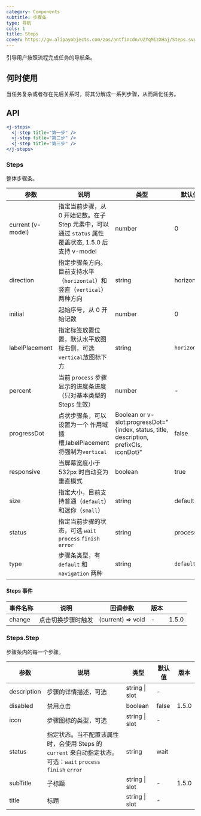 ```yaml
---
category: Components
subtitle: 步骤条
type: 导航
cols: 1
title: Steps
cover: https://gw.alipayobjects.com/zos/antfincdn/UZYqMizXHaj/Steps.svg
---
```


引导用户按照流程完成任务的导航条。

## 何时使用

当任务复杂或者存在先后关系时，将其分解成一系列步骤，从而简化任务。

## API

```jsx
<j-steps>
  <j-step title="第一步" />
  <j-step title="第二步" />
  <j-step title="第三步" />
</j-steps>
```

### Steps

整体步骤条。

| 参数 | 说明 | 类型 | 默认值 | 版本 |
| --- | --- | --- | --- | --- |
| current (v-model) | 指定当前步骤，从 0 开始记数。在子 Step 元素中，可以通过 `status` 属性覆盖状态, 1.5.0 后支持 v-model | number | 0 |  |
| direction | 指定步骤条方向。目前支持水平（`horizontal`）和竖直（`vertical`）两种方向 | string | horizontal |  |
| initial | 起始序号，从 0 开始记数 | number | 0 |  |
| labelPlacement | 指定标签放置位置，默认水平放图标右侧，可选`vertical`放图标下方 | string | `horizontal` |  |
| percent | 当前 `process` 步骤显示的进度条进度（只对基本类型的 Steps 生效） | number | - | 3.0 |
| progressDot | 点状步骤条，可以设置为一个 作用域插槽,labelPlacement 将强制为`vertical` | Boolean or v-slot:progressDot="{index, status, title, description, prefixCls, iconDot}" | false |  |
| responsive | 当屏幕宽度小于 532px 时自动变为垂直模式 | boolean | true | 3.0 |
| size | 指定大小，目前支持普通（`default`）和迷你（`small`） | string | default |  |
| status | 指定当前步骤的状态，可选 `wait` `process` `finish` `error` | string | process |  |
| type | 步骤条类型，有 `default` 和 `navigation` 两种 | string | `default` | 1.5.0 |

#### Steps 事件

| 事件名称 | 说明               | 回调参数          | 版本 |       |
| -------- | ------------------ | ----------------- | ---- | ----- |
| change   | 点击切换步骤时触发 | (current) => void | -    | 1.5.0 |

### Steps.Step

步骤条内的每一个步骤。

| 参数 | 说明 | 类型 | 默认值 | 版本 |
| --- | --- | --- | --- | --- |
| description | 步骤的详情描述，可选 | string \| slot | - |  |
| disabled | 禁用点击 | boolean | false | 1.5.0 |
| icon | 步骤图标的类型，可选 | string \| slot | - |  |
| status | 指定状态。当不配置该属性时，会使用 Steps 的 `current` 来自动指定状态。可选：`wait` `process` `finish` `error` | string | wait |  |
| subTitle | 子标题 | string \| slot | - | 1.5.0 |
| title | 标题 | string \| slot | - |  |
